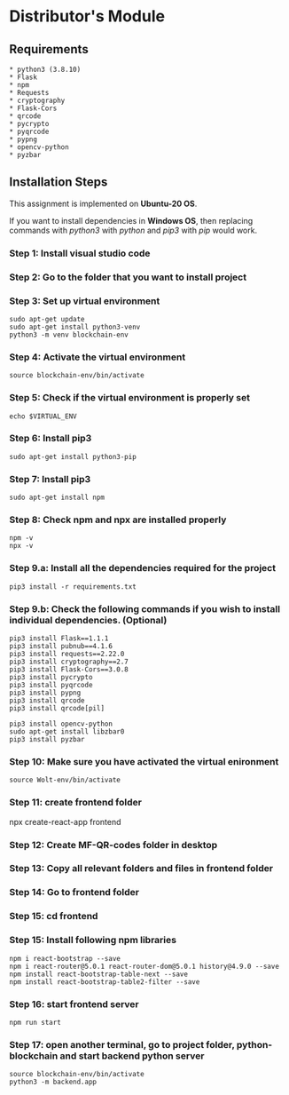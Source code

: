 # Distributor's Module <a name="TOP"></a>

## Requirements

    * python3 (3.8.10)
    * Flask
    * npm
    * Requests
    * cryptography
    * Flask-Cors
    * qrcode
    * pycrypto
    * pyqrcode
    * pypng
    * opencv-python
    * pyzbar

## Installation Steps

This assignment is implemented on **Ubuntu-20 OS**.

If you want to install dependencies in **Windows OS**, then replacing commands with _python3_ with _python_ and _pip3_ with _pip_ would work.

### Step 1: Install visual studio code

### Step 2: Go to the folder that you want to install project

### Step 3: Set up virtual environment

```
sudo apt-get update
sudo apt-get install python3-venv
python3 -m venv blockchain-env
```

### Step 4: Activate the virtual environment

```
source blockchain-env/bin/activate
```

### Step 5: Check if the virtual environment is properly set

```
echo $VIRTUAL_ENV
```

### Step 6: Install pip3

```
sudo apt-get install python3-pip
```

### Step 7: Install pip3

```
sudo apt-get install npm
```

### Step 8: Check npm and npx are installed properly

``` 
npm -v
npx -v
```

### Step 9.a: Install all the dependencies required for the project

```
pip3 install -r requirements.txt
```

### Step 9.b: Check the following commands if you wish to install individual dependencies. (Optional)

```
pip3 install Flask==1.1.1
pip3 install pubnub==4.1.6
pip3 install requests==2.22.0
pip3 install cryptography==2.7
pip3 install Flask-Cors==3.0.8
pip3 install pycrypto
pip3 install pyqrcode
pip3 install pypng
pip3 install qrcode
pip3 install qrcode[pil]

pip3 install opencv-python
sudo apt-get install libzbar0
pip3 install pyzbar
```

### Step 10: Make sure you have activated the virtual enironment

```
source Wolt-env/bin/activate
```


### Step 11: create frontend folder
npx create-react-app frontend

### Step 12: Create MF-QR-codes folder in desktop
### Step 13: Copy all relevant folders and files in frontend folder
### Step 14: Go to frontend folder
### Step 15: cd frontend

### Step 15: Install following npm libraries
```
npm i react-bootstrap --save
npm i react-router@5.0.1 react-router-dom@5.0.1 history@4.9.0 --save
npm install react-bootstrap-table-next --save
npm install react-bootstrap-table2-filter --save
```

### Step 16: start frontend server

```  
npm run start
```

### Step 17: open another terminal, go to project folder, python-blockchain and start backend python server

```
source blockchain-env/bin/activate
python3 -m backend.app
```